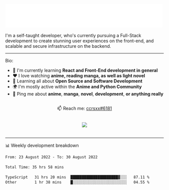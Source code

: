 <img src="assets/wave.svg" alt=":wave:" />

I'm a self-taught developer, who's currently pursuing a Full-Stack development to create stunning user experiences on the front-end, and scalable and secure infrastructure on the backend.

---

Bio:

- 📖 I'm currently learning **React and Front-End development in general**
- ❤️ I love watching **anime, reading manga, as well as light novel**
- 🌱 Learning all about **Open Source and Software Development**
- 🌍 I'm mostly active within the **Anime and Python Community**
- 💬 Ping me about **anime**, **manga**, **novel**, **development**, **or anything really**

<div style='display: flex; flex-direction: column; text-align: center;'>
<p>📫 Reach me: <a href='https://discordapp.com/users/414304208649453568'>ccrsxx#6181</a></p>
<a style='margin: 1rem;' href="https://discord.com/users/414304208649453568">
  <img src="https://lanyard-profile-readme.vercel.app/api/414304208649453568?idleMessage=Probably doing something else..." />
</a>
</div>

---

📊 Weekly development breakdown

<!--START_SECTION:waka-->

```text
From: 23 August 2022 - To: 30 August 2022

Total Time: 35 hrs 58 mins

TypeScript   31 hrs 20 mins  █████████████████████▓░░░   87.11 %
Other        1 hr 38 mins    █░░░░░░░░░░░░░░░░░░░░░░░░   04.55 %
```

<!--END_SECTION:waka-->
